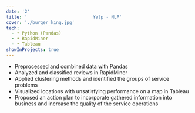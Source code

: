 ```yaml
---
date: '2'
title: '                         Yelp - NLP'
cover: './burger_king.jpg'
tech:
  - • Python (Pandas)
  - • RapidMiner
  - • Tableau
showInProjects: true
---
```

* Preprocessed and combined data with Pandas
* Analyzed and classified reviews in RapidMiner
* Applied clustering methods and identified the groups of service problems 
* Visualized locations with unsatisfying performance on a map in Tableau
* Proposed an action plan to incorporate gathered information into business and increase the quality of the service operations
